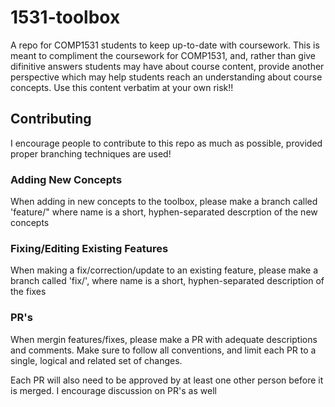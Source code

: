# 1531-toolbox
A repo for COMP1531 students to keep up-to-date with coursework. This is meant to compliment the coursework for COMP1531, and, rather than give difinitive answers students may have about course content, provide another perspective which may help students reach an understanding about course concepts. Use this content verbatim at your own risk!!

## Contributing
I encourage people to contribute to this repo as much as possible, provided proper branching techniques are used!

### Adding New Concepts
When adding in new concepts to the toolbox, please make a branch called 'feature/<name>" where name is a short, hyphen-separated descrption of the new concepts

### Fixing/Editing Existing Features
When making a fix/correction/update to an existing feature, please make a branch called 'fix/<name>', where name is a short, hyphen-separated description of the fixes

### PR's
When mergin features/fixes, please make a PR with adequate descriptions and comments. Make sure to follow all conventions, and limit each PR to a single, logical and related set of changes.
  
Each PR will also need to be approved by at least one other person before it is merged. I encourage discussion on PR's as well
